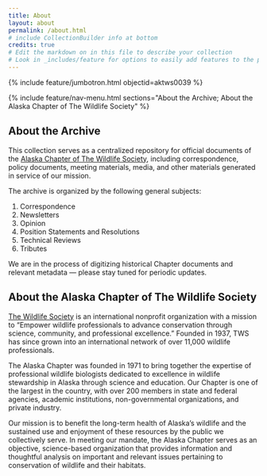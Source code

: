 ```yaml
---
title: About
layout: about
permalink: /about.html
# include CollectionBuilder info at bottom
credits: true
# Edit the markdown on in this file to describe your collection
# Look in _includes/feature for options to easily add features to the page
---
```


{% include feature/jumbotron.html objectid=aktws0039 %} 

{% include feature/nav-menu.html sections="About the Archive; About the Alaska Chapter of The Wildlife Society" %}

## About the Archive

This collection serves as a centralized repository for official documents of the [Alaska Chapter of The Wildlife Society](https://www.wildlife.org/alaska/), including correspondence, policy documents, meeting materials, media, and other materials generated in service of our mission.

The archive is organized by the following general subjects:
1. Correspondence
2. Newsletters
3. Opinion
4. Position Statements and Resolutions
5. Technical Reviews
6. Tributes

We are in the process of digitizing historical Chapter documents and relevant metadata — please stay tuned for periodic updates.

## About the Alaska Chapter of The Wildlife Society

[The Wildlife Society](https://www.wildlife.org) is an international nonprofit organization with a mission to “Empower wildlife professionals to advance conservation through science, community, and professional excellence.” Founded in 1937, TWS has since grown into an international network of over 11,000 wildlife professionals.

The Alaska Chapter was founded in 1971 to bring together the expertise of professional wildlife biologists dedicated to excellence in wildlife stewardship in Alaska through science and education. Our Chapter is one of the largest in the country, with over 200 members in state and federal agencies, academic institutions, non-governmental organizations, and private industry.

Our mission is to benefit the long-term health of Alaska’s wildlife and the sustained use and enjoyment of these resources by the public we collectively serve. In meeting our mandate, the Alaska Chapter serves as an objective, science-based organization that provides information and thoughtful analysis on important and relevant issues pertaining to conservation of wildlife and their habitats.



